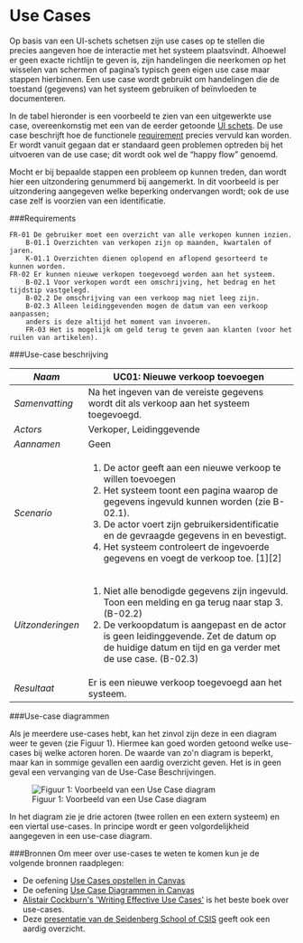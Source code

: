 Use Cases
=========

Op basis van een UI-schets schetsen zijn use cases op te stellen die precies aangeven hoe de interactie met het systeem plaatsvindt. Alhoewel er geen exacte richtlijn te geven is, zijn handelingen die neerkomen op het wisselen van schermen of pagina’s typisch geen eigen use case maar stappen hierbinnen. Een use case wordt gebruikt om handelingen die de toestand (gegevens) van het systeem gebruiken of beïnvloeden te documenteren.

In de tabel hieronder is een voorbeeld te zien van een uitgewerkte use case, overeenkomstig met een van de eerder getoonde [UI schets](UI-Schetsen). De use case beschrijft hoe de functionele [requirement](Requirements) precies vervuld kan worden. Er wordt vanuit gegaan dat er standaard geen problemen optreden bij het uitvoeren van de use case; dit wordt ook wel de “happy flow” genoemd. 

Mocht er bij bepaalde stappen een probleem op kunnen treden, dan wordt hier een uitzondering genummerd bij aangemerkt. In dit voorbeeld is per uitzondering aangegeven welke beperking ondervangen wordt; ook de use case zelf is voorzien van een identificatie.

###Requirements

    FR-01 De gebruiker moet een overzicht van alle verkopen kunnen inzien.
        B-01.1 Overzichten van verkopen zijn op maanden, kwartalen of jaren.
        K-01.1 Overzichten dienen oplopend en aflopend gesorteerd te kunnen worden.
    FR-02 Er kunnen nieuwe verkopen toegevoegd worden aan het systeem.
        B-02.1 Voor verkopen wordt een omschrijving, het bedrag en het tijdstip vastgelegd.
        B-02.2 De omschrijving van een verkoop mag niet leeg zijn.
        B-02.3 Alleen leidinggevenden mogen de datum van een verkoop aanpassen; 
        anders is deze altijd het moment van invoeren.
        FR-03 Het is mogelijk om geld terug te geven aan klanten (voor het ruilen van artikelen).

###Use-case beschrijving

|*Naam*|UC01: Nieuwe verkoop toevoegen|
|----|------------------------|
|*Samenvatting*|Na het ingeven van de vereiste gegevens wordt dit als verkoop aan het systeem toegevoegd.|
|*Actors*|Verkoper, Leidinggevende|
|*Aannamen*|Geen|
|*Scenario*|<ol><li>De actor geeft aan een nieuwe verkoop te willen toevoegen</li><li>Het systeem toont een pagina waarop de gegevens ingevuld kunnen worden (zie B-02.1).</li><li>De actor voert zijn gebruikersidentificatie en de gevraagde gegevens in en bevestigt.</li><li>Het systeem controleert de ingevoerde gegevens en voegt de verkoop toe. [1][2]</li></ol>|
|*Uitzonderingen*|<ol><li>Niet alle benodigde gegevens zijn ingevuld. Toon een melding en ga terug naar stap 3. (B-02.2)</li><li>De verkoopdatum is aangepast en de actor is geen leidinggevende. Zet de datum op de huidige datum en tijd en ga verder met de use case. (B-02.3)</li></ol>|
|*Resultaat*|Er is een nieuwe verkoop toegevoegd aan het systeem.|

###Use-case diagrammen

Als je meerdere use-cases hebt, kan het zinvol zijn deze in een diagram weer te geven (zie Figuur 1). Hiermee kan goed worden getoond welke use-cases bij welke actoren horen. De waarde van zo'n diagram is beperkt, maar kan in sommige gevallen een aardig overzicht geven. Het is in geen geval een vervanging van de Use-Case Beschrijvingen. 

<figure>
    <img src="{{site.url}}/{{site.baseurl}}/Use Case Diagram.png" alt="Figuur 1: Voorbeeld van een Use Case diagram">
    <figcaption>Figuur 1: Voorbeeld van een Use Case diagram</figcaption>
</figure>

In het diagram zie je drie actoren (twee rollen en een extern systeem) en een viertal use-cases. In principe wordt er geen volgordelijkheid aangegeven in een use-case diagram.

###Bronnen
Om meer over use-cases te weten te komen kun je de volgende bronnen raadplegen:

* De oefening [Use Cases opstellen in Canvas](https://fhict.instructure.com/courses/8648/assignments/129651)
* De oefening [Use Case Diagrammen in Canvas](https://fhict.instructure.com/courses/8648/assignments/129650)
* [Alistair Cockburn's 'Writing Effective Use Cases'](https://www.bol.com/nl/p/writing-effective-use-cases/1001004001047678/) is het beste boek over use-cases. 
* Deze [presentatie van de Seidenberg School of CSIS](http://csis.pace.edu/~marchese/CS389/L9/Use%20Case%20Diagrams.pdf) geeft ook een aardig overzicht. 

